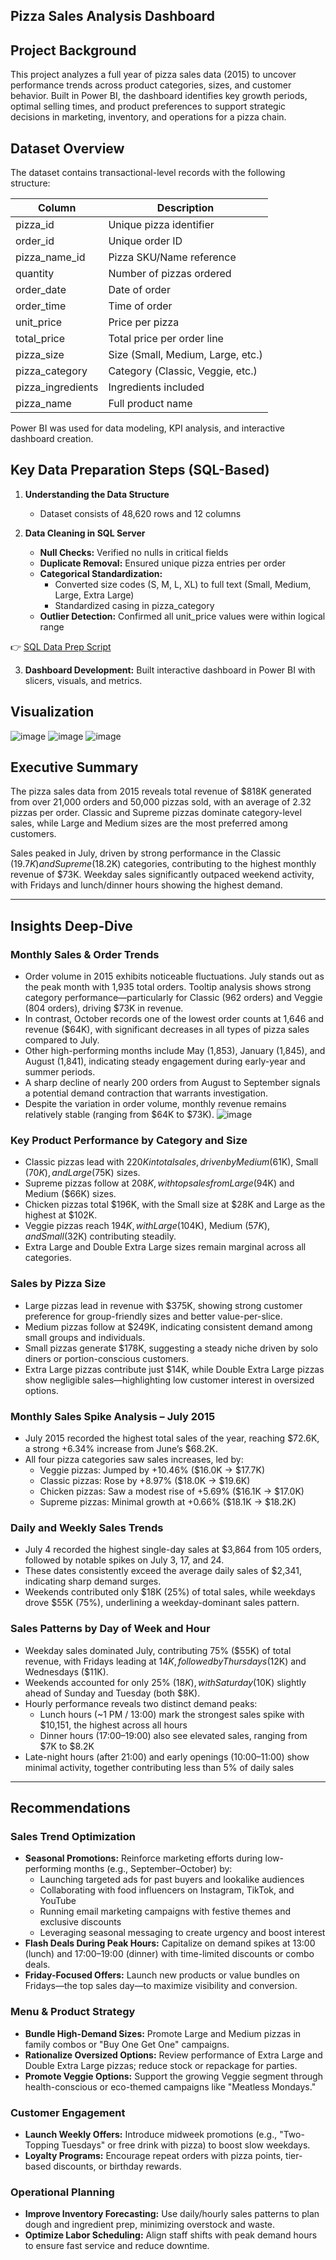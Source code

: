 ## Pizza Sales Analysis Dashboard

## Project Background

This project analyzes a full year of pizza sales data (2015) to uncover performance trends across product categories, sizes, and customer behavior. Built in Power BI, the dashboard identifies key growth periods, optimal selling times, and product preferences to support strategic decisions in marketing, inventory, and operations for a pizza chain.

## Dataset Overview

The dataset contains transactional-level records with the following structure:

| Column           | Description                              |
|------------------|------------------------------------------|
| pizza_id         | Unique pizza identifier                  |
| order_id         | Unique order ID                          |
| pizza_name_id    | Pizza SKU/Name reference                 |
| quantity         | Number of pizzas ordered                 |
| order_date       | Date of order                            |
| order_time       | Time of order                            |
| unit_price       | Price per pizza                          |
| total_price      | Total price per order line               |
| pizza_size       | Size (Small, Medium, Large, etc.)        |
| pizza_category   | Category (Classic, Veggie, etc.)         |
| pizza_ingredients| Ingredients included                     |
| pizza_name       | Full product name                        |

Power BI was used for data modeling, KPI analysis, and interactive dashboard creation.

## Key Data Preparation Steps (SQL-Based)

1. **Understanding the Data Structure**  
   - Dataset consists of 48,620 rows and 12 columns

2. **Data Cleaning in SQL Server**
   - **Null Checks:** Verified no nulls in critical fields  
   - **Duplicate Removal:** Ensured unique pizza entries per order  
   - **Categorical Standardization:**  
     - Converted size codes (S, M, L, XL) to full text (Small, Medium, Large, Extra Large)  
     - Standardized casing in pizza_category  
   - **Outlier Detection:** Confirmed all unit_price values were within logical range  

👉 [SQL Data Prep Script](https://drive.google.com/file/d/19FBEyBPYv54wlq3db06rU1sfi1bs_ptk/view?usp=sharing)

3. **Dashboard Development:** Built interactive dashboard in Power BI with slicers, visuals, and metrics.

## Visualization 
![image](https://github.com/user-attachments/assets/e11ba454-2211-4119-acd7-6f1de5b720f8)
![image](https://github.com/user-attachments/assets/0da95cfc-2b48-4078-a497-f188dd4ff6e5)
![image](https://github.com/user-attachments/assets/d0b343d8-829c-417e-a404-0c6f1a4bde6b)



## Executive Summary

The pizza sales data from 2015 reveals total revenue of $818K generated from over 21,000 orders and 50,000 pizzas sold, with an average of 2.32 pizzas per order. Classic and Supreme pizzas dominate category-level sales, while Large and Medium sizes are the most preferred among customers.

Sales peaked in July, driven by strong performance in the Classic ($19.7K) and Supreme ($18.2K) categories, contributing to the highest monthly revenue of $73K. Weekday sales significantly outpaced weekend activity, with Fridays and lunch/dinner hours showing the highest demand.

---

## Insights Deep-Dive

### Monthly Sales & Order Trends

- Order volume in 2015 exhibits noticeable fluctuations. July stands out as the peak month with 1,935 total orders. Tooltip analysis shows strong category performance—particularly for Classic (962 orders) and Veggie (804 orders), driving $73K in revenue.
- In contrast, October records one of the lowest order counts at 1,646 and revenue ($64K), with significant decreases in all types of pizza sales compared to July.
- Other high-performing months include May (1,853), January (1,845), and August (1,841), indicating steady engagement during early-year and summer periods.
- A sharp decline of nearly 200 orders from August to September signals a potential demand contraction that warrants investigation.
- Despite the variation in order volume, monthly revenue remains relatively stable (ranging from $64K to $73K).
 ![image](https://github.com/user-attachments/assets/99c0ce88-d73b-4740-b45a-188173fce05f)

  

### Key Product Performance by Category and Size

- Classic pizzas lead with $220K in total sales, driven by Medium ($61K), Small ($70K), and Large ($75K) sizes.
- Supreme pizzas follow at $208K, with top sales from Large ($94K) and Medium ($66K) sizes.
- Chicken pizzas total $196K, with the Small size at $28K and Large as the highest at $102K.
- Veggie pizzas reach $194K, with Large ($104K), Medium ($57K), and Small ($32K) contributing steadily.
- Extra Large and Double Extra Large sizes remain marginal across all categories.

### Sales by Pizza Size

- Large pizzas lead in revenue with $375K, showing strong customer preference for group-friendly sizes and better value-per-slice.
- Medium pizzas follow at $249K, indicating consistent demand among small groups and individuals.
- Small pizzas generate $178K, suggesting a steady niche driven by solo diners or portion-conscious customers.
- Extra Large pizzas contribute just $14K, while Double Extra Large pizzas show negligible sales—highlighting low customer interest in oversized options.

### Monthly Sales Spike Analysis – July 2015

- July 2015 recorded the highest total sales of the year, reaching $72.6K, a strong +6.34% increase from June’s $68.2K.
- All four pizza categories saw sales increases, led by:
  - Veggie pizzas: Jumped by +10.46% ($16.0K → $17.7K)
  - Classic pizzas: Rose by +8.97% ($18.0K → $19.6K)
  - Chicken pizzas: Saw a modest rise of +5.69% ($16.1K → $17.0K)
  - Supreme pizzas: Minimal growth at +0.66% ($18.1K → $18.2K)

### Daily and Weekly Sales Trends

- July 4 recorded the highest single-day sales at $3,864 from 105 orders, followed by notable spikes on July 3, 17, and 24.
- These dates consistently exceed the average daily sales of $2,341, indicating sharp demand surges.
- Weekends contributed only $18K (25%) of total sales, while weekdays drove $55K (75%), underlining a weekday-dominant sales pattern.

### Sales Patterns by Day of Week and Hour

- Weekday sales dominated July, contributing 75% ($55K) of total revenue, with Fridays leading at $14K, followed by Thursdays ($12K) and Wednesdays ($11K).
- Weekends accounted for only 25% ($18K), with Saturday ($10K) slightly ahead of Sunday and Tuesday (both $8K).
- Hourly performance reveals two distinct demand peaks:
  - Lunch hours (~1 PM / 13:00) mark the strongest sales spike with $10,151, the highest across all hours
  - Dinner hours (17:00–19:00) also see elevated sales, ranging from $7K to $8.2K
- Late-night hours (after 21:00) and early openings (10:00–11:00) show minimal activity, together contributing less than 5% of daily sales

---

## Recommendations

### Sales Trend Optimization

- **Seasonal Promotions:** Reinforce marketing efforts during low-performing months (e.g., September–October) by:
  - Launching targeted ads for past buyers and lookalike audiences
  - Collaborating with food influencers on Instagram, TikTok, and YouTube
  - Running email marketing campaigns with festive themes and exclusive discounts
  - Leveraging seasonal messaging to create urgency and boost interest
- **Flash Deals During Peak Hours:** Capitalize on demand spikes at 13:00 (lunch) and 17:00–19:00 (dinner) with time-limited discounts or combo deals.
- **Friday-Focused Offers:** Launch new products or value bundles on Fridays—the top sales day—to maximize visibility and conversion.

### Menu & Product Strategy

- **Bundle High-Demand Sizes:** Promote Large and Medium pizzas in family combos or "Buy One Get One" campaigns.
- **Rationalize Oversized Options:** Review performance of Extra Large and Double Extra Large pizzas; reduce stock or repackage for parties.
- **Promote Veggie Options:** Support the growing Veggie segment through health-conscious or eco-themed campaigns like "Meatless Mondays."

### Customer Engagement

- **Launch Weekly Offers:** Introduce midweek promotions (e.g., "Two-Topping Tuesdays" or free drink with pizza) to boost slow weekdays.
- **Loyalty Programs:** Encourage repeat orders with pizza points, tier-based discounts, or birthday rewards.

### Operational Planning

- **Improve Inventory Forecasting:** Use daily/hourly sales patterns to plan dough and ingredient prep, minimizing overstock and waste.
- **Optimize Labor Scheduling:** Align staff shifts with peak demand hours to ensure fast service and reduce downtime.



  
